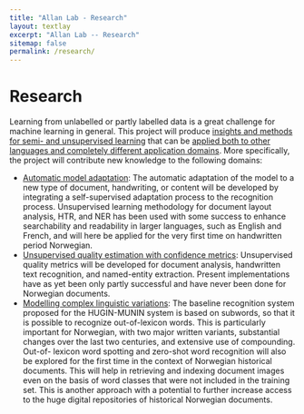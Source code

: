 ```yaml
---
title: "Allan Lab - Research"
layout: textlay
excerpt: "Allan Lab -- Research"
sitemap: false
permalink: /research/
---
```


# Research

Learning from unlabelled or partly labelled data is a great challenge for machine learning in
general. This project will produce <span style="text-decoration: underline"> insights and methods for semi- and unsupervised learning</span> that
can be <span style="text-decoration: underline">applied both to other languages and completely different application domains</span>. More
specifically, the project will contribute new knowledge to the following domains:
* <span style="text-decoration: underline">Automatic model adaptation</span>: The automatic adaptation of the model to a new type of
document, handwriting, or content will be developed by integrating a self-supervised
adaptation process to the recognition process. Unsupervised learning methodology for
document layout analysis, HTR, and NER has been used with some success to enhance
searchability and readability in larger languages, such as English and French, and will here be
applied for the very first time on handwritten period Norwegian.
* <span style="text-decoration: underline">Unsupervised quality estimation with confidence metrics</span>: Unsupervised quality metrics will be
developed for document analysis, handwritten text recognition, and named-entity extraction.
Present implementations have as yet been only partly successful and have never been done
for Norwegian documents.
* <span style="text-decoration: underline">Modelling complex linguistic variations</span>: The baseline recognition system proposed for the
HUGIN-MUNIN system is based on subwords, so that it is possible to recognize out-of-lexicon
words. This is particularly important for Norwegian, with two major written variants, substantial changes over the last two centuries, and extensive use of compounding. Out-of-
lexicon word spotting and zero-shot word recognition will also be explored for the first time in the context of Norwegian historical documents. This will help in retrieving and indexing
document images even on the basis of word classes that were not included in the training set. This is another approach with a potential to further increase access to the huge digital
repositories of historical Norwegian documents.
